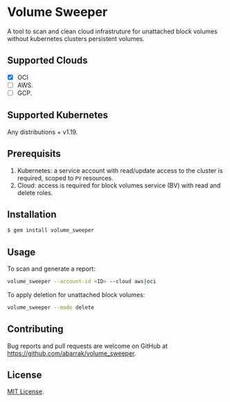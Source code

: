 # Volume Sweeper

A tool to scan and clean cloud infrastruture for unattached block volumes without kubernetes clusters persistent volumes.

## Supported Clouds

- [x] OCI
- [ ] AWS.
- [ ] GCP.

## Supported Kubernetes

Any distributions + v1.19.

## Prerequisits

1. Kubernetes: a service account with read/update access to the cluster is required, scoped to `PV` resources.
2. Cloud: access is required for block volumes service (BV) with read and delete roles.


## Installation

```bash
$ gem install volume_sweeper
```

## Usage

To scan and generate a report:

```bash
volume_sweeper --account-id <ID> --cloud aws|oci
```

To apply deletion for unattached block volumes:

```bash
volume_sweeper --mode delete
```

## Contributing

Bug reports and pull requests are welcome on GitHub at https://github.com/abarrak/volume_sweeper.

## License

[MIT License](https://opensource.org/licenses/MIT).
